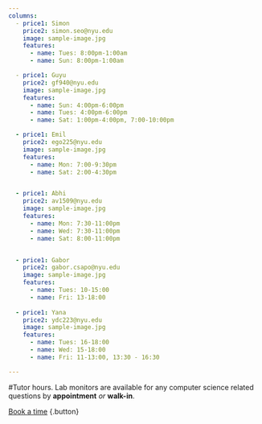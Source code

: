 ```yaml
---
columns:
  - price1: Simon
    price2: simon.seo@nyu.edu
    image: sample-image.jpg
    features:
      - name: Tues: 8:00pm-1:00am
      - name: Sun: 8:00pm-1:00am

  - price1: Guyu
    price2: gf940@nyu.edu
    image: sample-image.jpg
    features:
      - name: Sun: 4:00pm-6:00pm
      - name: Tues: 4:00pm-6:00pm
      - name: Sat: 1:00pm-4:00pm, 7:00-10:00pm

  - price1: Emil
    price2: ego225@nyu.edu
    image: sample-image.jpg
    features:
      - name: Mon: 7:00-9:30pm
      - name: Sat: 2:00-4:30pm


  - price1: Abhi
    price2: av1509@nyu.edu
    image: sample-image.jpg
    features:
      - name: Mon: 7:30-11:00pm
      - name: Wed: 7:30-11:00pm
      - name: Sat: 8:00-11:00pm


  - price1: Gabor
    price2: gabor.csapo@nyu.edu
    image: sample-image.jpg
    features:
      - name: Tues: 10-15:00
      - name: Fri: 13-18:00
      
  - price1: Yana
    price2: ydc223@nyu.edu
    image: sample-image.jpg
    features:
      - name: Tues: 16-18:00
      - name: Wed: 15-18:00
      - name: Fri: 11-13:00, 13:30 - 16:30 

---
```

#Tutor hours.
Lab monitors are available for any computer science related questions by **appointment** *or* **walk-in**.


[Book a time](/appointments) {.button}
